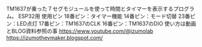 TM1637が乗った７セグモジュールを使って時間とタイマーを表示するプログラム。
ESP32用
使用ピン
18番ピン：タイマー機能
14番ピン：モード切替
23番ピン：LED点灯
17番ピン：TM1637のCLK
16番ピン：TM1637のDIO
使い方は動画とBLOG資料参照の事
https://www.youtube.com/@izumolab
https://izumothevmaker.blogspot.com/
